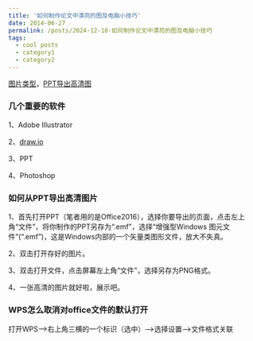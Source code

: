 ```yaml
---
title: '如何制作论文中漂亮的图及电脑小技巧'
date: 2014-06-27
permalink: /posts/2024-12-10-如何制作论文中漂亮的图及电脑小技巧
tags:
  - cool posts
  - category1
  - category2
---
```


[图片类型](https://zhuanlan.zhihu.com/p/484875645)，[PPT导出高清图](https://zhuanlan.zhihu.com/p/666717136)

### 几个重要的软件 

1、Adobe Illustrator

2、[draw.io](https://www.drawio.com/)

3、PPT

4、Photoshop

### 如何从PPT导出高清图片

1、首先打开PPT（笔者用的是Office2016），选择你要导出的页面，点击左上角“文件”，将你制作的PPT另存为“.emf”，选择“增强型Windows 图元文件”(“.emf”)，这是Windows内部的一个矢量类图形文件，放大不失真。

2、双击打开存好的图片。

3、双击打开文件，点击屏幕左上角“文件”，选择另存为PNG格式。

4、一张高清的图片就好啦，展示吧。

### WPS怎么取消对office文件的默认打开

打开WPS-->右上角三横的一个标识（选中）-->选择设置-->文件格式关联



